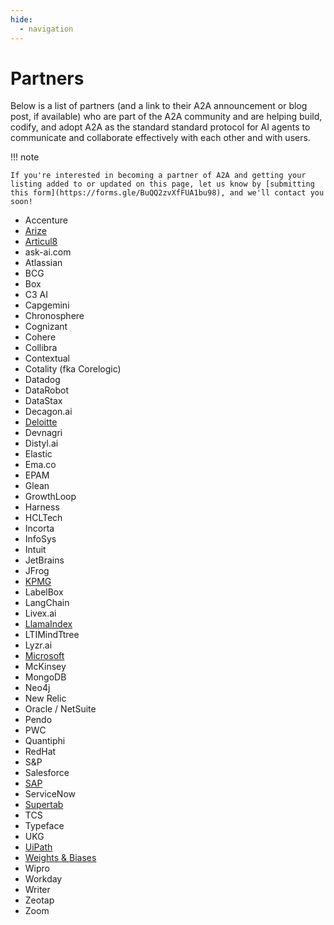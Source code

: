 ```yaml
---
hide:
  - navigation
---
```


# Partners

Below is a list of partners (and a link to their A2A announcement or blog post,
if available) who are part of the A2A community and are helping build, codify,
and adopt A2A as the standard standard protocol for AI agents to communicate and
collaborate effectively with each other and with users.

!!! note

    If you're interested in becoming a partner of A2A and getting your listing added to or updated on this page, let us know by [submitting this form](https://forms.gle/BuQQ2zvXfFUA1bu98), and we'll contact you soon!

- Accenture
- [Arize](https://arize.com/blog/arize-ai-and-future-of-agent-interoperability-embracing-googles-a2a-protocol/)
- [Articul8](https://www.articul8.ai/news/unleashing-the-next-frontier-of-enterprise-ai-introducing-model-mesh-dock-and-inter-lock-and-our-a2-a-partnership-with-google)
- ask-ai.com
- Atlassian
- BCG
- Box
- C3 AI
- Capgemini
- Chronosphere
- Cognizant
- Cohere
- Collibra
- Contextual
- Cotality (fka Corelogic)
- Datadog
- DataRobot
- DataStax
- Decagon.ai
- [Deloitte](https://www.prnewswire.com/news-releases/deloitte-expands-alliances-with-google-cloud-and-servicenow-to-accelerate-agentic-ai-adoption-in-the-enterprise-302423941.html)
- Devnagri
- Distyl.ai
- Elastic
- Ema.co
- EPAM
- Glean
- GrowthLoop
- Harness
- HCLTech
- Incorta
- InfoSys
- Intuit
- JetBrains
- JFrog
- [KPMG](https://kpmg.com/us/en/media/news/kpmg-google-cloud-alliance-expansion-agentspace-adoption.html)
- LabelBox
- LangChain
- Livex.ai
- [LlamaIndex](https://x.com/llama_index/status/1912949446322852185)
- LTIMindTtree
- Lyzr.ai
- [Microsoft](https://www.microsoft.com/en-us/microsoft-cloud/blog/2025/05/07/empowering-multi-agent-apps-with-the-open-agent2agent-a2a-protocol/)
- McKinsey
- MongoDB
- Neo4j
- New Relic
- Oracle / NetSuite
- Pendo
- PWC
- Quantiphi
- RedHat
- S\&P
- Salesforce
- [SAP](https://news.sap.com/2025/04/sap-google-cloud-enterprise-ai-open-agent-collaboration-model-choice-multimodal-intelligence/)
- ServiceNow
- [Supertab](https://www.supertab.co/post/supertab-connect-partners-with-google-cloud-to-enable-ai-agents)
- TCS
- Typeface
- UKG
- [UiPath](https://www.uipath.com/newsroom/uipath-launches-first-enterprise-grade-platform-for-agentic-automation)
- [Weights & Biases](https://wandb.ai/wandb_fc/product-announcements-fc/reports/Powering-Agent-Collaboration-Weights-Biases-Partners-with-Google-Cloud-on-Agent2Agent-Interoperability-Protocol---VmlldzoxMjE3NDg3OA)
- Wipro
- Workday
- Writer
- Zeotap
- Zoom
